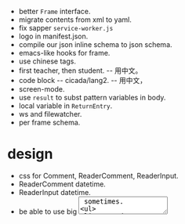 - better `Frame` interface.
- migrate contents from xml to yaml.
- fix sapper `service-worker.js`
- logo in manifest.json.
- compile our json inline schema to json schema.
- emacs-like hooks for frame.
- use chinese tags.
- first teacher, then student. -- 用中文。
- code block -- cicada/lang2. -- 用中文，
- screen-mode.
- use `result` to subst pattern variables in body.
- local variable in `ReturnEntry`.
- ws and filewatcher.
- per frame schema.
# design
- css for Comment, ReaderComment, ReaderInput.
- ReaderComment datetime.
- ReaderInput datetime.
- be able to use big <textarea> sometimes.
  - we need a **simple** solution.
- report on im products.
# test
- use cypress to test control flow.
# error handling
- handle frame parsing error in a general way.
- [maybe] handle `Env.next` error.
# layout
- `Nav` for navigation -- table of contents, jump to chapters.
# content
- finish chapter 1
# 教学法调查报告。
- 考虑 little book 与所实现的语言之间的关系，
  little book 好像在于给每部分实现代码写测试用例。
  - 并且用到了某个解释范式。
# dialog & im-app ux
- make the dialog looks like im apps.
# canvas
- 涂抹果酱的地方给一个 canvas 画板。
# dialog gen
- 可以生成解释程序运行的对话（程序，参数 -- 对话）。
# for reader
- reader login.
- session to record reading progress.
- let reader answer first, then show the answer.
# menu
- left `status` button -- click for menu.
# export
- right `export` button.
- export new commented books.
- 提供机制使得 reader 可以在学习过程中主动记笔记，
  我们可以收集这些笔记，用认知心理学的方法，来研究 reader 的认知过程。
- reader 可以选择分享自己的笔记给后来学习的人。
  让后来学习的人在学习的过程中看到自己的笔记。
  - 类似黑暗之魂。
  - 一个运营周期内的同学，也许可以互相分享笔记。
  - 助教可以以笔记的方式留下学习寄语。
# deploy
- fix heroku file.
